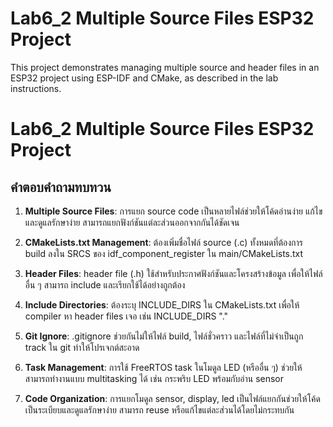 # Lab6_2 Multiple Source Files ESP32 Project

This project demonstrates managing multiple source and header files in an ESP32 project using ESP-IDF and CMake, as described in the lab instructions.

# Lab6_2 Multiple Source Files ESP32 Project

## คำตอบคำถามทบทวน

1. **Multiple Source Files**: การแยก source code เป็นหลายไฟล์ช่วยให้โค้ดอ่านง่าย แก้ไขและดูแลรักษาง่าย สามารถแยกฟังก์ชันแต่ละส่วนออกจากกันได้ชัดเจน

2. **CMakeLists.txt Management**: ต้องเพิ่มชื่อไฟล์ source (.c) ทั้งหมดที่ต้องการ build ลงใน SRCS ของ idf_component_register ใน main/CMakeLists.txt

3. **Header Files**: header file (.h) ใช้สำหรับประกาศฟังก์ชันและโครงสร้างข้อมูล เพื่อให้ไฟล์อื่น ๆ สามารถ include และเรียกใช้ได้อย่างถูกต้อง

4. **Include Directories**: ต้องระบุ INCLUDE_DIRS ใน CMakeLists.txt เพื่อให้ compiler หา header files เจอ เช่น INCLUDE_DIRS "."

5. **Git Ignore**: .gitignore ช่วยกันไม่ให้ไฟล์ build, ไฟล์ชั่วคราว และไฟล์ที่ไม่จำเป็นถูก track ใน git ทำให้โปรเจกต์สะอาด

6. **Task Management**: การใช้ FreeRTOS task ในโมดูล LED (หรืออื่น ๆ) ช่วยให้สามารถทำงานแบบ multitasking ได้ เช่น กระพริบ LED พร้อมกับอ่าน sensor

7. **Code Organization**: การแยกโมดูล sensor, display, led เป็นไฟล์แยกกันช่วยให้โค้ดเป็นระเบียบและดูแลรักษาง่าย สามารถ reuse หรือแก้ไขแต่ละส่วนได้โดยไม่กระทบกัน